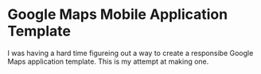 Google Maps Mobile Application Template
==========================

I was having a hard time figureing out a way to create a responsibe Google Maps application template. This is my attempt at making one.
